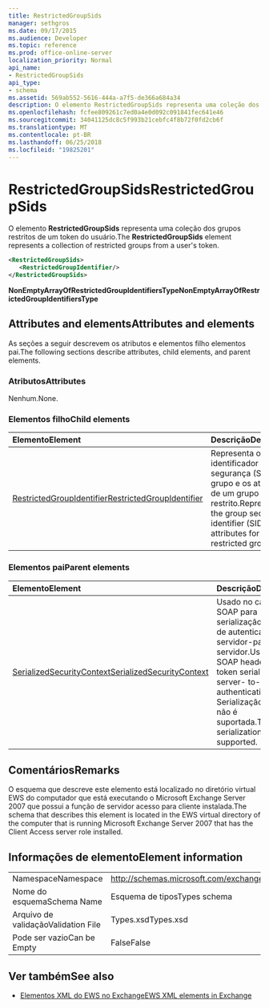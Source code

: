 ```yaml
---
title: RestrictedGroupSids
manager: sethgros
ms.date: 09/17/2015
ms.audience: Developer
ms.topic: reference
ms.prod: office-online-server
localization_priority: Normal
api_name:
- RestrictedGroupSids
api_type:
- schema
ms.assetid: 569ab552-5616-444a-a7f5-de366a684a34
description: O elemento RestrictedGroupSids representa uma coleção dos grupos restritos de um token do usuário.
ms.openlocfilehash: fcfee809261c7ed0a4e0d092c091841fec641e46
ms.sourcegitcommit: 34041125dc8c5f993b21cebfc4f8b72f0fd2cb6f
ms.translationtype: MT
ms.contentlocale: pt-BR
ms.lasthandoff: 06/25/2018
ms.locfileid: "19825201"
---
```

# <a name="restrictedgroupsids"></a><span data-ttu-id="ae84c-103">RestrictedGroupSids</span><span class="sxs-lookup"><span data-stu-id="ae84c-103">RestrictedGroupSids</span></span>

<span data-ttu-id="ae84c-104">O elemento **RestrictedGroupSids** representa uma coleção dos grupos restritos de um token do usuário.</span><span class="sxs-lookup"><span data-stu-id="ae84c-104">The **RestrictedGroupSids** element represents a collection of restricted groups from a user's token.</span></span> 
  
```xml
<RestrictedGroupSids>
   <RestrictedGroupIdentifier/>
</RestrictedGroupSids>
```

 <span data-ttu-id="ae84c-105">**NonEmptyArrayOfRestrictedGroupIdentifiersType**</span><span class="sxs-lookup"><span data-stu-id="ae84c-105">**NonEmptyArrayOfRestrictedGroupIdentifiersType**</span></span>
## <a name="attributes-and-elements"></a><span data-ttu-id="ae84c-106">Attributes and elements</span><span class="sxs-lookup"><span data-stu-id="ae84c-106">Attributes and elements</span></span>

<span data-ttu-id="ae84c-107">As seções a seguir descrevem os atributos e elementos filho elementos pai.</span><span class="sxs-lookup"><span data-stu-id="ae84c-107">The following sections describe attributes, child elements, and parent elements.</span></span>
  
### <a name="attributes"></a><span data-ttu-id="ae84c-108">Atributos</span><span class="sxs-lookup"><span data-stu-id="ae84c-108">Attributes</span></span>

<span data-ttu-id="ae84c-109">Nenhum.</span><span class="sxs-lookup"><span data-stu-id="ae84c-109">None.</span></span>
  
### <a name="child-elements"></a><span data-ttu-id="ae84c-110">Elementos filho</span><span class="sxs-lookup"><span data-stu-id="ae84c-110">Child elements</span></span>

|<span data-ttu-id="ae84c-111">**Elemento**</span><span class="sxs-lookup"><span data-stu-id="ae84c-111">**Element**</span></span>|<span data-ttu-id="ae84c-112">**Descrição**</span><span class="sxs-lookup"><span data-stu-id="ae84c-112">**Description**</span></span>|
|:-----|:-----|
|[<span data-ttu-id="ae84c-113">RestrictedGroupIdentifier</span><span class="sxs-lookup"><span data-stu-id="ae84c-113">RestrictedGroupIdentifier</span></span>](restrictedgroupidentifier.md) <br/> |<span data-ttu-id="ae84c-114">Representa o identificador de segurança (SID) do grupo e os atributos de um grupo restrito.</span><span class="sxs-lookup"><span data-stu-id="ae84c-114">Represents the group security identifier (SID) and attributes for a restricted group.</span></span>  <br/> |
   
### <a name="parent-elements"></a><span data-ttu-id="ae84c-115">Elementos pai</span><span class="sxs-lookup"><span data-stu-id="ae84c-115">Parent elements</span></span>

|<span data-ttu-id="ae84c-116">**Elemento**</span><span class="sxs-lookup"><span data-stu-id="ae84c-116">**Element**</span></span>|<span data-ttu-id="ae84c-117">**Descrição**</span><span class="sxs-lookup"><span data-stu-id="ae84c-117">**Description**</span></span>|
|:-----|:-----|
|[<span data-ttu-id="ae84c-118">SerializedSecurityContext</span><span class="sxs-lookup"><span data-stu-id="ae84c-118">SerializedSecurityContext</span></span>](serializedsecuritycontext.md) <br/> |<span data-ttu-id="ae84c-119">Usado no cabeçalho SOAP para serialização de token de autenticação de servidor-para-servidor.</span><span class="sxs-lookup"><span data-stu-id="ae84c-119">Used in the SOAP header for token serialization in server- to-server authentication.</span></span> <span data-ttu-id="ae84c-120">Serialização de token não é suportada.</span><span class="sxs-lookup"><span data-stu-id="ae84c-120">Token serialization is not supported.</span></span>  <br/> |
   
## <a name="remarks"></a><span data-ttu-id="ae84c-121">Comentários</span><span class="sxs-lookup"><span data-stu-id="ae84c-121">Remarks</span></span>

<span data-ttu-id="ae84c-122">O esquema que descreve este elemento está localizado no diretório virtual EWS do computador que está executando o Microsoft Exchange Server 2007 que possui a função de servidor acesso para cliente instalada.</span><span class="sxs-lookup"><span data-stu-id="ae84c-122">The schema that describes this element is located in the EWS virtual directory of the computer that is running Microsoft Exchange Server 2007 that has the Client Access server role installed.</span></span>
  
## <a name="element-information"></a><span data-ttu-id="ae84c-123">Informações de elemento</span><span class="sxs-lookup"><span data-stu-id="ae84c-123">Element information</span></span>

|||
|:-----|:-----|
|<span data-ttu-id="ae84c-124">Namespace</span><span class="sxs-lookup"><span data-stu-id="ae84c-124">Namespace</span></span>  <br/> |http://schemas.microsoft.com/exchange/services/2006/types  <br/> |
|<span data-ttu-id="ae84c-125">Nome do esquema</span><span class="sxs-lookup"><span data-stu-id="ae84c-125">Schema Name</span></span>  <br/> |<span data-ttu-id="ae84c-126">Esquema de tipos</span><span class="sxs-lookup"><span data-stu-id="ae84c-126">Types schema</span></span>  <br/> |
|<span data-ttu-id="ae84c-127">Arquivo de validação</span><span class="sxs-lookup"><span data-stu-id="ae84c-127">Validation File</span></span>  <br/> |<span data-ttu-id="ae84c-128">Types.xsd</span><span class="sxs-lookup"><span data-stu-id="ae84c-128">Types.xsd</span></span>  <br/> |
|<span data-ttu-id="ae84c-129">Pode ser vazio</span><span class="sxs-lookup"><span data-stu-id="ae84c-129">Can be Empty</span></span>  <br/> |<span data-ttu-id="ae84c-130">False</span><span class="sxs-lookup"><span data-stu-id="ae84c-130">False</span></span>  <br/> |
   
## <a name="see-also"></a><span data-ttu-id="ae84c-131">Ver também</span><span class="sxs-lookup"><span data-stu-id="ae84c-131">See also</span></span>



- [<span data-ttu-id="ae84c-132">Elementos XML do EWS no Exchange</span><span class="sxs-lookup"><span data-stu-id="ae84c-132">EWS XML elements in Exchange</span></span>](ews-xml-elements-in-exchange.md)

